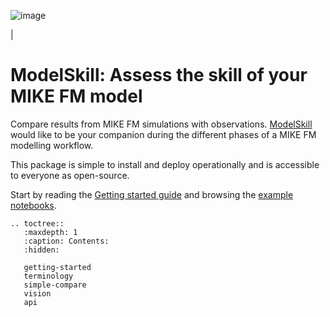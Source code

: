 ![image](https://raw.githubusercontent.com/DHI/modelskill/main/images/logo/modelskill.svg)

| 

ModelSkill: Assess the skill of your MIKE FM model
==================================================

Compare results from MIKE FM simulations with observations.
[ModelSkill](https://github.com/DHI/modelskill) would like to be your
companion during the different phases of a MIKE FM modelling workflow.

This package is simple to install and deploy operationally and is
accessible to everyone as open-source.

Start by reading the [Getting started guide](getting-started) and
browsing the [example
notebooks](https://nbviewer.jupyter.org/github/DHI/modelskill/tree/main/notebooks/).

```{eval-rst}
.. toctree::
   :maxdepth: 1
   :caption: Contents:
   :hidden:

   getting-started
   terminology
   simple-compare
   vision
   api
```
